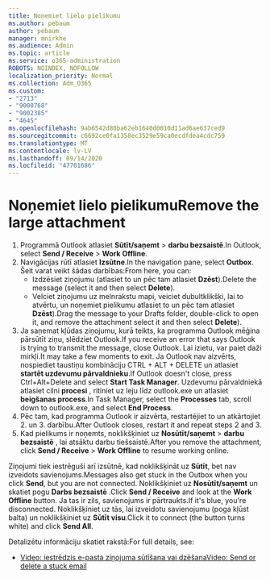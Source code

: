 ```yaml
---
title: Noņemiet lielo pielikumu
ms.author: pebaum
author: pebaum
manager: mnirkhe
ms.audience: Admin
ms.topic: article
ms.service: o365-administration
ROBOTS: NOINDEX, NOFOLLOW
localization_priority: Normal
ms.collection: Adm_O365
ms.custom:
- "2713"
- "9000768"
- "9002385"
- "4645"
ms.openlocfilehash: 9ab6542d80ba62eb1640d0010d11ad6ae637ced9
ms.sourcegitcommit: c6692ce0fa1358ec3529e59ca0ecdfdea4cdc759
ms.translationtype: MT
ms.contentlocale: lv-LV
ms.lasthandoff: 09/14/2020
ms.locfileid: "47701686"
---
```

# <a name="remove-the-large-attachment"></a><span data-ttu-id="ce0e6-102">Noņemiet lielo pielikumu</span><span class="sxs-lookup"><span data-stu-id="ce0e6-102">Remove the large attachment</span></span>

1. <span data-ttu-id="ce0e6-103">Programmā Outlook atlasiet **Sūtīt/saņemt**  >  **darbu bezsaistē**.</span><span class="sxs-lookup"><span data-stu-id="ce0e6-103">In Outlook, select **Send / Receive** > **Work Offline**.</span></span> 
2. <span data-ttu-id="ce0e6-104">Navigācijas rūtī atlasiet **Izsūtne**.</span><span class="sxs-lookup"><span data-stu-id="ce0e6-104">In the navigation pane, select **Outbox**.</span></span> <span data-ttu-id="ce0e6-105">Šeit varat veikt šādas darbības:</span><span class="sxs-lookup"><span data-stu-id="ce0e6-105">From here, you can:</span></span> 
    - <span data-ttu-id="ce0e6-106">Izdzēsiet ziņojumu (atlasiet to un pēc tam atlasiet **Dzēst**).</span><span class="sxs-lookup"><span data-stu-id="ce0e6-106">Delete the message (select it and then select **Delete**).</span></span>
    - <span data-ttu-id="ce0e6-107">Velciet ziņojumu uz melnrakstu mapi, veiciet dubultklikšķi, lai to atvērtu, un noņemiet pielikumu atlasiet to un pēc tam atlasiet **Dzēst**).</span><span class="sxs-lookup"><span data-stu-id="ce0e6-107">Drag the message to your Drafts folder, double-click to open it, and remove the attachment select it and then select **Delete**).</span></span>
3. <span data-ttu-id="ce0e6-108">Ja saņemat kļūdas ziņojumu, kurā teikts, ka programma Outlook mēģina pārsūtīt ziņu, slēdziet Outlook.</span><span class="sxs-lookup"><span data-stu-id="ce0e6-108">If you receive an error that says Outlook is trying to transmit the message, close Outlook.</span></span> <span data-ttu-id="ce0e6-109">Lai izietu, var paiet daži mirkļi.</span><span class="sxs-lookup"><span data-stu-id="ce0e6-109">It may take a few moments to exit.</span></span> <span data-ttu-id="ce0e6-110">Ja Outlook nav aizvērts, nospiediet taustiņu kombināciju CTRL + ALT + DELETE un atlasiet **startēt uzdevumu pārvaldnieku**.</span><span class="sxs-lookup"><span data-stu-id="ce0e6-110">If Outlook doesn't close, press Ctrl+Alt+Delete and select **Start Task Manager**.</span></span> <span data-ttu-id="ce0e6-111">Uzdevumu pārvaldniekā atlasiet cilni **procesi** , ritiniet uz leju līdz outlook.exe un atlasiet **beigšanas process**.</span><span class="sxs-lookup"><span data-stu-id="ce0e6-111">In Task Manager, select the **Processes** tab, scroll down to outlook.exe, and select **End Process**.</span></span>
4. <span data-ttu-id="ce0e6-112">Pēc tam, kad programma Outlook ir aizvērta, restartējiet to un atkārtojiet 2. un 3. darbību.</span><span class="sxs-lookup"><span data-stu-id="ce0e6-112">After Outlook closes, restart it and repeat steps 2 and 3.</span></span> 
5. <span data-ttu-id="ce0e6-113">Kad pielikums ir noņemts, noklikšķiniet uz **Nosūtīt/saņemt**  >  **darbu bezsaistē** , lai atsāktu darbu tiešsaistē.</span><span class="sxs-lookup"><span data-stu-id="ce0e6-113">After you remove the attachment, click **Send / Receive** > **Work Offline** to resume working online.</span></span> 

<span data-ttu-id="ce0e6-114">Ziņojumi tiek iestrēguši arī izsūtnē, kad noklikšķināt uz **Sūtīt**, bet nav izveidots savienojums.</span><span class="sxs-lookup"><span data-stu-id="ce0e6-114">Messages also get stuck in the Outbox when you click **Send**, but you are not connected.</span></span> <span data-ttu-id="ce0e6-115">Noklikšķiniet uz **Nosūtīt/saņemt** un skatiet pogu **Darbs bezsaistē** .</span><span class="sxs-lookup"><span data-stu-id="ce0e6-115">Click **Send / Receive** and look at the **Work Offline** button.</span></span> <span data-ttu-id="ce0e6-116">Ja tas ir zils, savienojums ir pārtraukts.</span><span class="sxs-lookup"><span data-stu-id="ce0e6-116">If it's blue, you're disconnected.</span></span> <span data-ttu-id="ce0e6-117">Noklikšķiniet uz tās, lai izveidotu savienojumu (poga kļūst balta) un noklikšķiniet uz **Sūtīt visu**.</span><span class="sxs-lookup"><span data-stu-id="ce0e6-117">Click it to connect (the button turns white) and click **Send All**.</span></span>
 
 <span data-ttu-id="ce0e6-118">Detalizētu informāciju skatiet rakstā:</span><span class="sxs-lookup"><span data-stu-id="ce0e6-118">For full details, see:</span></span>
- [<span data-ttu-id="ce0e6-119">Video: iestrēdzis e-pasta ziņojuma sūtīšana vai dzēšana</span><span class="sxs-lookup"><span data-stu-id="ce0e6-119">Video: Send or delete a stuck email</span></span>](https://support.office.com/article/Video-Send-or-delete-an-email-stuck-in-your-outbox-26d5d34a-4e5f-444a-a9e8-44db04a94dec) 